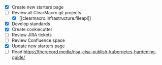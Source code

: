 - [x] Create new starters page
- [ ] Review all ClearMacro git projects
	- [x] [[clearmacro.infrastructure.fileapi]]
- [x] Develop standards
- [x] Create cookiecutter
- [ ] Review JIRA tickets
- [ ] Review Confluence space
- [x] Update new starters page
- [ ] Read https://therecord.media/nsa-cisa-publish-kubernetes-hardening-guide/ 